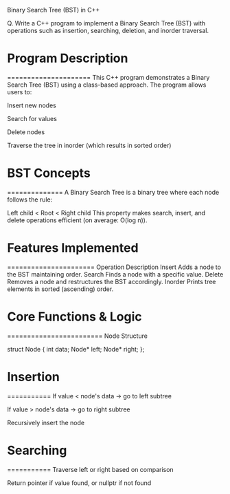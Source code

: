 Binary Search Tree (BST) in C++

Q. Write a C++ program to implement a Binary Search Tree (BST) with operations such as insertion, searching, deletion, and inorder traversal.



# Program Description
=====================
This C++ program demonstrates a Binary Search Tree (BST) using a class-based approach. The program allows users to:

Insert new nodes

Search for values

Delete nodes

Traverse the tree in inorder (which results in sorted order)



# BST Concepts
==============
A Binary Search Tree is a binary tree where each node follows the rule:

Left child < Root < Right child
This property makes search, insert, and delete operations efficient (on average: O(log n)).


# Features Implemented
======================
Operation	Description
Insert	Adds a node to the BST maintaining order.
Search	Finds a node with a specific value.
Delete	Removes a node and restructures the BST accordingly.
Inorder	Prints tree elements in sorted (ascending) order.



# Core Functions & Logic
========================
Node Structure

struct Node {
    int data;
    Node* left;
    Node* right;
};



# Insertion
===========
If value < node's data → go to left subtree

If value > node's data → go to right subtree

Recursively insert the node



# Searching
===========
Traverse left or right based on comparison

Return pointer if value found, or nullptr if not found
